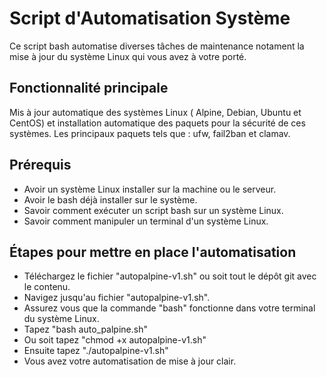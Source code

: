 # Script d'Automatisation Système

Ce script bash automatise diverses tâches de maintenance notament la mise à jour du système Linux qui vous avez à votre porté.

## Fonctionnalité principale

Mis à jour automatique des systèmes Linux ( Alpine, Debian, Ubuntu et CentOS) et installation automatique des paquets pour la sécurité de ces systèmes.
Les principaux paquets tels que : ufw, fail2ban et clamav.

## Prérequis

- Avoir un système Linux installer sur la machine ou le     serveur.
- Avoir le bash déjà installer sur le système.
- Savoir comment exécuter un script bash sur un système Linux.
- Savoir comment manipuler un terminal d'un système Linux.

## Étapes pour mettre en place l'automatisation
- Téléchargez le fichier "autopalpine-v1.sh" ou soit tout le dépôt git avec le contenu.
- Navigez jusqu'au fichier "autopalpine-v1.sh".
- Assurez vous que la commande "bash" fonctionne dans votre terminal du système Linux.
- Tapez "bash auto_palpine.sh"
- Ou soit tapez "chmod +x autopalpine-v1.sh"
- Ensuite tapez "./autopalpine-v1.sh"
- Vous avez votre automatisation de mise à jour clair.

